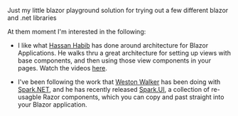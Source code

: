 Just my little blazor playground solution for trying out a few different blazor and .net libraries

At them moment I'm interested in the following:

- I like what [Hassan Habib](https://github.com/hassanhabib) has done around architecture for Blazor Applications. He walks thru a great architecture for setting up views with base components, and then using those view components in your pages. Watch the videos [here](https://www.youtube.com/playlist?list=PLan3SCnsISTRKj0C0ZgEG2z8aLY21tXeO).


- I've been following the work that [Weston Walker](https://github.com/westonwalker) has been doing with [Spark.NET](https://spark-framework.net/), and he has recently released [Spark.UI](ui.spark-framework.net), a collection of re-usagble Razor components, which you can copy and past straight into your Blazor application.

